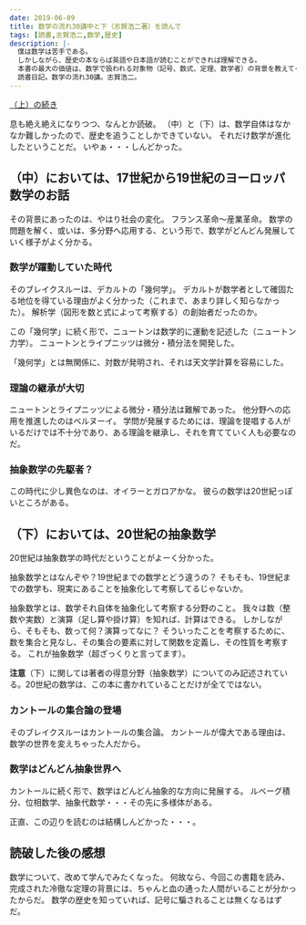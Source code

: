 ```yaml
---
date: 2019-06-09
title: 数学の流れ30講中と下（志賀浩二著）を読んで
tags: [読書,志賀浩二,数学,歴史]
description: |-
  僕は数学は苦手である。
  しかしながら、歴史の本ならば英語や日本語が読むことができれば理解できる。
  本書の最大の価値は、数学で扱われる対象物（記号、数式、定理、数学者）の背景を教えてくれるところ。
  読書日記。数学の流れ30講。志賀浩二。
---
```


[（上）の続き](https://suzuito.github.io/site/blog/2019/05/20/%E6%95%B0%E5%AD%A6%E3%81%AE%E6%B5%81%E3%82%8C30%E8%AC%9B%E4%B8%8A%E3%83%BC16%E4%B8%96%E7%B4%80%E3%81%BE%E3%81%A7%E3%83%BC-%E5%BF%97%E8%B3%80%E6%B5%A9%E4%BA%8C%E8%91%97-%E3%82%92%E8%AA%AD%E3%82%93%E3%81%A7.html)

息も絶え絶えになりつつ、なんとか読破。
（中）と（下）は、数学自体はなかなか難しかったので、歴史を追うことしかできていない。
それだけ数学が進化したということだ。
いやぁ・・・しんどかった。

## （中）においては、17世紀から19世紀のヨーロッパ数学のお話

その背景にあったのは、やはり社会の変化。
フランス革命〜産業革命。
数学の問題を解く、或いは、多分野へ応用する、という形で、数学がどんどん発展していく様子がよく分かる。

### 数学が躍動していた時代

そのブレイクスルーは、デカルトの「幾何学」。
デカルトが数学者として確固たる地位を得ている理由がよく分かった（これまで、あまり詳しく知らなかった）。
解析学（図形を数と式によって考察する）の創始者だったのか。

この「幾何学」に続く形で、ニュートンは数学的に運動を記述した（ニュートン力学）。
ニュートンとライプニッツは微分・積分法を開発した。

「幾何学」とは無関係に、対数が発明され、それは天文学計算を容易にした。

### 理論の継承が大切

ニュートンとライプニッツによる微分・積分法は難解であった。
他分野への応用を推進したのはベルヌーイ。
学問が発展するためには、理論を提唱する人がいるだけでは不十分であり、ある理論を継承し、それを育てていく人も必要なのだ。

### 抽象数学の先駆者？

この時代に少し異色なのは、オイラーとガロアかな。
彼らの数学は20世紀っぽいところがある。

## （下）においては、20世紀の抽象数学

20世紀は抽象数学の時代だということがよーく分かった。

抽象数学とはなんぞや？19世紀までの数学とどう違うの？
そもそも、19世紀までの数学も、現実にあることを抽象化して考察してるじゃないか。

抽象数学とは、数学それ自体を抽象化して考察する分野のこと。
我々は数（整数や実数）と演算（足し算や掛け算）を知れば、計算はできる。
しかしながら、そもそも、数って何？演算ってなに？
そういったことを考察するために、数を集合と見なし、その集合の要素に対して関数を定義し、その性質を考察する。
これが抽象数学（超ざっくりと言ってます）。

**注意**（下）に関しては著者の得意分野（抽象数学）についてのみ記述されている。20世紀の数学は、この本に書かれていることだけが全てではない。

### カントールの集合論の登場

そのブレイクスルーはカントールの集合論。
カントールが偉大である理由は、数学の世界を変えちゃった人だから。

### 数学はどんどん抽象世界へ

カントールに続く形で、数学はどんどん抽象的な方向に発展する。
ルベーグ積分、位相数学、抽象代数学・・・その先に多様体がある。

正直、この辺りを読むのは結構しんどかった・・・。

## 読破した後の感想

数学について、改めて学んでみたくなった。
何故なら、今回この書籍を読み、完成された冷徹な定理の背景には、ちゃんと血の通った人間がいることが分かったからだ。
数学の歴史を知っていれば、記号に騙されることは無くなるはずだ。
